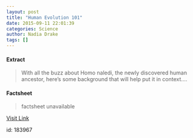 ```yaml
---
layout: post
title: "Human Evolution 101"
date: 2015-09-11 22:01:39
categories: Science
author: Nadia Drake
tags: []
---
```



#### Extract
>With all the buzz about Homo naledi, the newly discovered human ancestor, here’s some background that will help put it in context....

#### Factsheet
>factsheet unavailable

[Visit Link](http://news.nationalgeographic.com/2015/09/human-evolution-101/)

id:  183967


